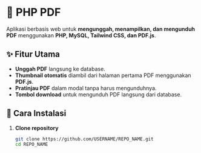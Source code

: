 # 📂 PHP PDF

Aplikasi berbasis web untuk **mengunggah, menampilkan, dan mengunduh PDF** menggunakan **PHP, MySQL, Tailwind CSS, dan PDF.js**.

## ✨ Fitur Utama
- **Unggah PDF** langsung ke database.
- **Thumbnail otomatis** diambil dari halaman pertama PDF menggunakan **PDF.js**.
- **Pratinjau PDF** dalam modal tanpa harus mengunduhnya.
- **Tombol download** untuk mengunduh PDF langsung dari database.

## 🚀 Cara Instalasi
1. **Clone repository**  
   ```sh
   git clone https://github.com/USERNAME/REPO_NAME.git
   cd REPO_NAME
